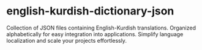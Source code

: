 # english-kurdish-dictionary-json
Collection of JSON files containing English-Kurdish translations. Organized alphabetically for easy integration into applications. Simplify language localization and scale your projects effortlessly.
